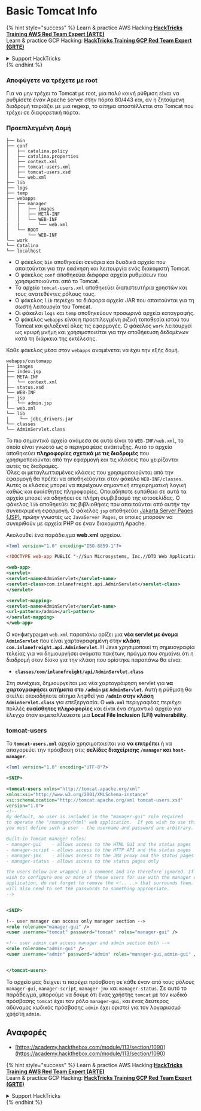 # Basic Tomcat Info

{% hint style="success" %}
Learn & practice AWS Hacking:<img src="/.gitbook/assets/arte.png" alt="" data-size="line">[**HackTricks Training AWS Red Team Expert (ARTE)**](https://training.hacktricks.xyz/courses/arte)<img src="/.gitbook/assets/arte.png" alt="" data-size="line">\
Learn & practice GCP Hacking: <img src="/.gitbook/assets/grte.png" alt="" data-size="line">[**HackTricks Training GCP Red Team Expert (GRTE)**<img src="/.gitbook/assets/grte.png" alt="" data-size="line">](https://training.hacktricks.xyz/courses/grte)

<details>

<summary>Support HackTricks</summary>

* Check the [**subscription plans**](https://github.com/sponsors/carlospolop)!
* **Join the** 💬 [**Discord group**](https://discord.gg/hRep4RUj7f) or the [**telegram group**](https://t.me/peass) or **follow** us on **Twitter** 🐦 [**@hacktricks\_live**](https://twitter.com/hacktricks\_live)**.**
* **Share hacking tricks by submitting PRs to the** [**HackTricks**](https://github.com/carlospolop/hacktricks) and [**HackTricks Cloud**](https://github.com/carlospolop/hacktricks-cloud) github repos.

</details>
{% endhint %}

### Αποφύγετε να τρέχετε με root

Για να μην τρέχει το Tomcat με root, μια πολύ κοινή ρύθμιση είναι να ρυθμίσετε έναν Apache server στην πόρτα 80/443 και, αν η ζητούμενη διαδρομή ταιριάζει με μια regexp, το αίτημα αποστέλλεται στο Tomcat που τρέχει σε διαφορετική πόρτα.

### Προεπιλεγμένη Δομή
```
├── bin
├── conf
│   ├── catalina.policy
│   ├── catalina.properties
│   ├── context.xml
│   ├── tomcat-users.xml
│   ├── tomcat-users.xsd
│   └── web.xml
├── lib
├── logs
├── temp
├── webapps
│   ├── manager
│   │   ├── images
│   │   ├── META-INF
│   │   └── WEB-INF
|   |       └── web.xml
│   └── ROOT
│       └── WEB-INF
└── work
└── Catalina
└── localhost
```
* Ο φάκελος `bin` αποθηκεύει σενάρια και δυαδικά αρχεία που απαιτούνται για την εκκίνηση και λειτουργία ενός διακομιστή Tomcat.
* Ο φάκελος `conf` αποθηκεύει διάφορα αρχεία ρυθμίσεων που χρησιμοποιούνται από το Tomcat.
* Το αρχείο `tomcat-users.xml` αποθηκεύει διαπιστευτήρια χρηστών και τους ανατεθέντες ρόλους τους.
* Ο φάκελος `lib` περιέχει τα διάφορα αρχεία JAR που απαιτούνται για τη σωστή λειτουργία του Tomcat.
* Οι φάκελοι `logs` και `temp` αποθηκεύουν προσωρινά αρχεία καταγραφής.
* Ο φάκελος `webapps` είναι η προεπιλεγμένη ριζική τοποθεσία ιστού του Tomcat και φιλοξενεί όλες τις εφαρμογές. Ο φάκελος `work` λειτουργεί ως κρυφή μνήμη και χρησιμοποιείται για την αποθήκευση δεδομένων κατά τη διάρκεια της εκτέλεσης.

Κάθε φάκελος μέσα στον `webapps` αναμένεται να έχει την εξής δομή.
```
webapps/customapp
├── images
├── index.jsp
├── META-INF
│   └── context.xml
├── status.xsd
└── WEB-INF
├── jsp
|   └── admin.jsp
└── web.xml
└── lib
|    └── jdbc_drivers.jar
└── classes
└── AdminServlet.class
```
Το πιο σημαντικό αρχείο ανάμεσα σε αυτά είναι το `WEB-INF/web.xml`, το οποίο είναι γνωστό ως ο περιγραφέας ανάπτυξης. Αυτό το αρχείο αποθηκεύει **πληροφορίες σχετικά με τις διαδρομές** που χρησιμοποιούνται από την εφαρμογή και τις κλάσεις που χειρίζονται αυτές τις διαδρομές.\
Όλες οι μεταγλωττισμένες κλάσεις που χρησιμοποιούνται από την εφαρμογή θα πρέπει να αποθηκεύονται στον φάκελο `WEB-INF/classes`. Αυτές οι κλάσεις μπορεί να περιέχουν σημαντική επιχειρηματική λογική καθώς και ευαίσθητες πληροφορίες. Οποιαδήποτε ευπάθεια σε αυτά τα αρχεία μπορεί να οδηγήσει σε πλήρη συμβιβασμό της ιστοσελίδας. Ο φάκελος `lib` αποθηκεύει τις βιβλιοθήκες που απαιτούνται από αυτήν την συγκεκριμένη εφαρμογή. Ο φάκελος `jsp` αποθηκεύει [Jakarta Server Pages (JSP)](https://en.wikipedia.org/wiki/Jakarta\_Server\_Pages), πρώην γνωστές ως `JavaServer Pages`, οι οποίες μπορούν να συγκριθούν με αρχεία PHP σε έναν διακομιστή Apache.

Ακολουθεί ένα παράδειγμα **web.xml** αρχείου.
```xml
<?xml version="1.0" encoding="ISO-8859-1"?>

<!DOCTYPE web-app PUBLIC "-//Sun Microsystems, Inc.//DTD Web Application 2.3//EN" "http://java.sun.com/dtd/web-app_2_3.dtd">

<web-app>
<servlet>
<servlet-name>AdminServlet</servlet-name>
<servlet-class>com.inlanefreight.api.AdminServlet</servlet-class>
</servlet>

<servlet-mapping>
<servlet-name>AdminServlet</servlet-name>
<url-pattern>/admin</url-pattern>
</servlet-mapping>
</web-app>
```
Ο конфигурация `web.xml` παραπάνω ορίζει μια **νέα servlet με όνομα `AdminServlet`** που είναι χαρτογραφημένη στην **κλάση `com.inlanefreight.api.AdminServlet`**. Η Java χρησιμοποιεί τη σημειογραφία τελείας για να δημιουργήσει ονόματα πακέτων, πράγμα που σημαίνει ότι η διαδρομή στον δίσκο για την κλάση που ορίστηκε παραπάνω θα είναι:

* **`classes/com/inlanefreight/api/AdminServlet.class`**

Στη συνέχεια, δημιουργείται μια νέα χαρτογράφηση servlet για **να χαρτογραφήσει αιτήματα στο `/admin` με `AdminServlet`**. Αυτή η ρύθμιση θα στείλει οποιοδήποτε αίτημα ληφθεί για **`/admin` στην κλάση `AdminServlet.class`** για επεξεργασία. Ο **`web.xml`** περιγραφέας περιέχει πολλές **ευαίσθητες πληροφορίες** και είναι ένα σημαντικό αρχείο για έλεγχο όταν εκμεταλλεύεστε μια **Local File Inclusion (LFI) vulnerability**.

### tomcat-users

Το **`tomcat-users.xml`** αρχείο χρησιμοποιείται για **να επιτρέπει** ή να απαγορεύει την πρόσβαση στις **σελίδες διαχείρισης `/manager` και `host-manager`**.
```xml
<?xml version="1.0" encoding="UTF-8"?>

<SNIP>

<tomcat-users xmlns="http://tomcat.apache.org/xml"
xmlns:xsi="http://www.w3.org/2001/XMLSchema-instance"
xsi:schemaLocation="http://tomcat.apache.org/xml tomcat-users.xsd"
version="1.0">
<!--
By default, no user is included in the "manager-gui" role required
to operate the "/manager/html" web application.  If you wish to use this app,
you must define such a user - the username and password are arbitrary.

Built-in Tomcat manager roles:
- manager-gui    - allows access to the HTML GUI and the status pages
- manager-script - allows access to the HTTP API and the status pages
- manager-jmx    - allows access to the JMX proxy and the status pages
- manager-status - allows access to the status pages only

The users below are wrapped in a comment and are therefore ignored. If you
wish to configure one or more of these users for use with the manager web
application, do not forget to remove the <!.. ..> that surrounds them. You
will also need to set the passwords to something appropriate.
-->


<SNIP>

!-- user manager can access only manager section -->
<role rolename="manager-gui" />
<user username="tomcat" password="tomcat" roles="manager-gui" />

<!-- user admin can access manager and admin section both -->
<role rolename="admin-gui" />
<user username="admin" password="admin" roles="manager-gui,admin-gui" />


</tomcat-users>
```
Το αρχείο μας δείχνει τι παρέχει πρόσβαση σε κάθε έναν από τους ρόλους `manager-gui`, `manager-script`, `manager-jmx` και `manager-status`. Σε αυτό το παράδειγμα, μπορούμε να δούμε ότι ένας χρήστης `tomcat` με τον κωδικό πρόσβασης `tomcat` έχει τον ρόλο `manager-gui`, και ένας δεύτερος αδύναμος κωδικός πρόσβασης `admin` έχει οριστεί για τον λογαριασμό χρήστη `admin`.

## Αναφορές

* [https://academy.hackthebox.com/module/113/section/1090](https://academy.hackthebox.com/module/113/section/1090)


{% hint style="success" %}
Learn & practice AWS Hacking:<img src="/.gitbook/assets/arte.png" alt="" data-size="line">[**HackTricks Training AWS Red Team Expert (ARTE)**](https://training.hacktricks.xyz/courses/arte)<img src="/.gitbook/assets/arte.png" alt="" data-size="line">\
Learn & practice GCP Hacking: <img src="/.gitbook/assets/grte.png" alt="" data-size="line">[**HackTricks Training GCP Red Team Expert (GRTE)**<img src="/.gitbook/assets/grte.png" alt="" data-size="line">](https://training.hacktricks.xyz/courses/grte)

<details>

<summary>Support HackTricks</summary>

* Check the [**subscription plans**](https://github.com/sponsors/carlospolop)!
* **Join the** 💬 [**Discord group**](https://discord.gg/hRep4RUj7f) or the [**telegram group**](https://t.me/peass) or **follow** us on **Twitter** 🐦 [**@hacktricks\_live**](https://twitter.com/hacktricks\_live)**.**
* **Share hacking tricks by submitting PRs to the** [**HackTricks**](https://github.com/carlospolop/hacktricks) and [**HackTricks Cloud**](https://github.com/carlospolop/hacktricks-cloud) github repos.

</details>
{% endhint %}
